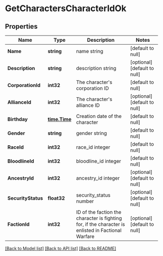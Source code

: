 # GetCharactersCharacterIdOk

## Properties
Name | Type | Description | Notes
------------ | ------------- | ------------- | -------------
**Name** | **string** | name string | [default to null]
**Description** | **string** | description string | [optional] [default to null]
**CorporationId** | **int32** | The character&#39;s corporation ID | [default to null]
**AllianceId** | **int32** | The character&#39;s alliance ID | [optional] [default to null]
**Birthday** | [**time.Time**](time.Time.md) | Creation date of the character | [default to null]
**Gender** | **string** | gender string | [default to null]
**RaceId** | **int32** | race_id integer | [default to null]
**BloodlineId** | **int32** | bloodline_id integer | [default to null]
**AncestryId** | **int32** | ancestry_id integer | [optional] [default to null]
**SecurityStatus** | **float32** | security_status number | [optional] [default to null]
**FactionId** | **int32** | ID of the faction the character is fighting for, if the character is enlisted in Factional Warfare | [optional] [default to null]

[[Back to Model list]](../README.md#documentation-for-models) [[Back to API list]](../README.md#documentation-for-api-endpoints) [[Back to README]](../README.md)


